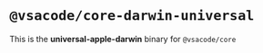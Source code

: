 # `@vsacode/core-darwin-universal`

This is the **universal-apple-darwin** binary for `@vsacode/core`
